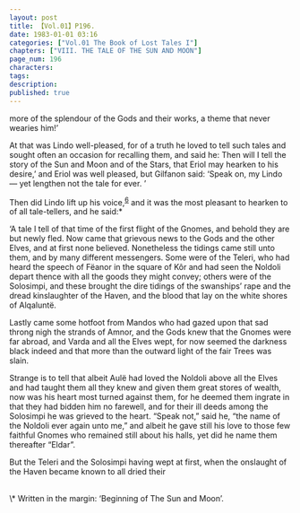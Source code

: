```yaml
---
layout: post
title: 【Vol.01】P196.
date: 1983-01-01 03:16
categories: ["Vol.01 The Book of Lost Tales I"]
chapters: ["VIII. THE TALE OF THE SUN AND MOON"]
page_num: 196
characters: 
tags: 
description: 
published: true
---
```


<p style="text-indent: 0;">
more of the splendour of the Gods and their works, a theme that never wearies him!’
</p>

At that was Lindo well-pleased, for of a truth he loved to tell such tales and sought often an occasion for recalling them, and said he: Then will I tell the story of the Sun and Moon and of the Stars, that Eriol may hearken to his desire,’ and Eriol was well pleased, but Gilfanon said: ‘Speak on, my Lindo — yet lengthen not the tale for ever. ’

Then did Lindo lift up his voice,<SUP>[6]({{site.baseurl}}/vol01-p219)</SUP> and it was the most pleasant to hearken to of all tale-tellers, and he said:\*

‘A tale I tell of that time of the first flight of the Gnomes, and behold they are but newly fled. Now came that grievous news to the Gods and the other Elves, and at first none believed. Nonetheless the tidings came still unto them, and by many different messengers. Some were of the Teleri, who had heard the speech of Fëanor in the square of Kôr and had seen the Noldoli depart thence with all the goods they might convey; others were of the Solosimpi, and these brought the dire tidings of the swanships’ rape and the dread kinslaughter of the Haven, and the blood that lay on the white shores of Alqaluntë.

Lastly came some hotfoot from Mandos who had gazed upon that sad throng nigh the strands of Amnor, and the Gods knew that the Gnomes were far abroad, and Varda and all the Elves wept, for now seemed the darkness black indeed and that more than the outward light of the fair Trees was slain.

Strange is to tell that albeit Aulë had loved the Noldoli above all the Elves and had taught them all they knew and given them great stores of wealth, now was his heart most turned against them, for he deemed them ingrate in that they had bidden him no farewell, and for their ill deeds among the Solosimpi he was grieved to the heart. “Speak not,” said he, “the name of the Noldoli ever again unto me,” and albeit he gave still his love to those few faithful Gnomes who remained still about his halls, yet did he name them thereafter “Eldar”.

But the Teleri and the Solosimpi having wept at first, when the onslaught of the Haven became known to all dried their

<BR>
\* Written in the margin: ‘Beginning of The Sun and Moon’.

